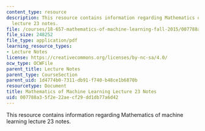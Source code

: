 ```yaml
---
content_type: resource
description: This resource contains information regarding Mathematics of machine learning
  lecture 23 notes.
file: /courses/18-657-mathematics-of-machine-learning-fall-2015/007788a35f2e22aecf29dd1db77a6d42_MIT18_657F15_L23.pdf
file_size: 248252
file_type: application/pdf
learning_resource_types:
- Lecture Notes
license: https://creativecommons.org/licenses/by-nc-sa/4.0/
ocw_type: OCWFile
parent_title: Lecture Notes
parent_type: CourseSection
parent_uid: 1d4774b0-7311-db91-f740-b48ce1b6870b
resourcetype: Document
title: Mathematics of Machine Learning Lecture 23 Notes
uid: 007788a3-5f2e-22ae-cf29-dd1db77a6d42
---
```

This resource contains information regarding Mathematics of machine learning lecture 23 notes.